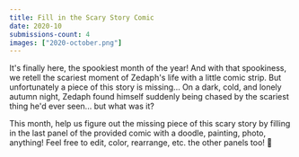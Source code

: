 ```yaml
---
title: Fill in the Scary Story Comic
date: 2020-10
submissions-count: 4
images: ["2020-october.png"]
---
```

It's finally here, the spookiest month of the year! And with that spookiness, we retell the scariest moment of Zedaph's life with a little comic strip. But unfortunately a piece of this story is missing... On a dark, cold, and lonely autumn night, Zedaph found himself suddenly being chased by the scariest thing he'd ever seen... but what was it?

This month, help us figure out the missing piece of this scary story by filling in the last panel of the provided comic with a doodle, painting, photo, anything! Feel free to edit, color, rearrange, etc. the other panels too! 👻
